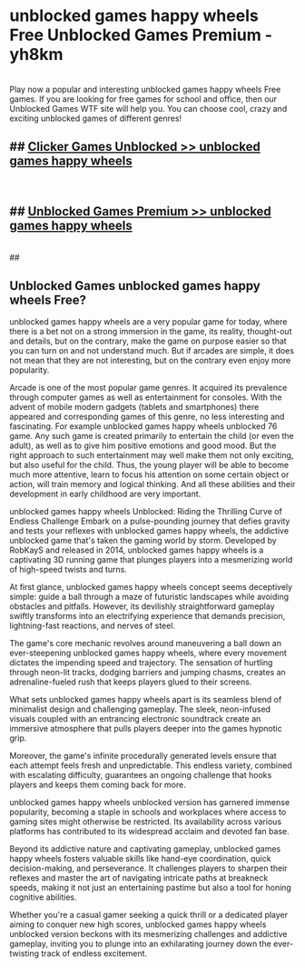# unblocked games happy wheels Free Unblocked Games Premium - yh8km <br>
<br>
Play now a popular and interesting unblocked games happy wheels Free games. If you are looking for free games for school and office, then our Unblocked Games WTF site will help you. You can choose cool, crazy and exciting unblocked games of different genres!


## ##  [Clicker Games Unblocked >> unblocked games happy wheels](http://freeplayer.one?title=unblocked_games_happy_wheels&ref=M1)
  <br>

##  ## [Unblocked Games Premium >> unblocked games happy wheels](http://freeplayer.one?title=unblocked_games_happy_wheels&ref=M1)
  <br>
  ##



## Unblocked Games unblocked games happy wheels Free?

unblocked games happy wheels are a very popular game for today, where there is a bet not on a strong immersion in the game, its reality, thought-out and details, but on the contrary, make the game on purpose easier so that you can turn on and not understand much. But if arcades are simple, it does not mean that they are not interesting, but on the contrary even enjoy more popularity.

Arcade is one of the most popular game genres. It acquired its prevalence through computer games as well as entertainment for consoles. With the advent of mobile modern gadgets (tablets and smartphones) there appeared and corresponding games of this genre, no less interesting and fascinating. For example unblocked games happy wheels unblocked 76 game. Any such game is created primarily to entertain the child (or even the adult), as well as to give him positive emotions and good mood. But the right approach to such entertainment may well make them not only exciting, but also useful for the child. Thus, the young player will be able to become much more attentive, learn to focus his attention on some certain object or action, will train memory and logical thinking. And all these abilities and their development in early childhood are very important.

unblocked games happy wheels Unblocked: Riding the Thrilling Curve of Endless Challenge
Embark on a pulse-pounding journey that defies gravity and tests your reflexes with unblocked games happy wheels, the addictive unblocked game that's taken the gaming world by storm. Developed by RobKayS and released in 2014, unblocked games happy wheels is a captivating 3D running game that plunges players into a mesmerizing world of high-speed twists and turns.

At first glance, unblocked games happy wheels concept seems deceptively simple: guide a ball through a maze of futuristic landscapes while avoiding obstacles and pitfalls. However, its devilishly straightforward gameplay swiftly transforms into an electrifying experience that demands precision, lightning-fast reactions, and nerves of steel.

The game's core mechanic revolves around maneuvering a ball down an ever-steepening unblocked games happy wheels, where every movement dictates the impending speed and trajectory. The sensation of hurtling through neon-lit tracks, dodging barriers and jumping chasms, creates an adrenaline-fueled rush that keeps players glued to their screens.

What sets unblocked games happy wheels apart is its seamless blend of minimalist design and challenging gameplay. The sleek, neon-infused visuals coupled with an entrancing electronic soundtrack create an immersive atmosphere that pulls players deeper into the games hypnotic grip.

Moreover, the game's infinite procedurally generated levels ensure that each attempt feels fresh and unpredictable. This endless variety, combined with escalating difficulty, guarantees an ongoing challenge that hooks players and keeps them coming back for more.

unblocked games happy wheels unblocked version has garnered immense popularity, becoming a staple in schools and workplaces where access to gaming sites might otherwise be restricted. Its availability across various platforms has contributed to its widespread acclaim and devoted fan base.

Beyond its addictive nature and captivating gameplay, unblocked games happy wheels fosters valuable skills like hand-eye coordination, quick decision-making, and perseverance. It challenges players to sharpen their reflexes and master the art of navigating intricate paths at breakneck speeds, making it not just an entertaining pastime but also a tool for honing cognitive abilities.

Whether you're a casual gamer seeking a quick thrill or a dedicated player aiming to conquer new high scores, unblocked games happy wheels unblocked version beckons with its mesmerizing challenges and addictive gameplay, inviting you to plunge into an exhilarating journey down the ever-twisting track of endless excitement.